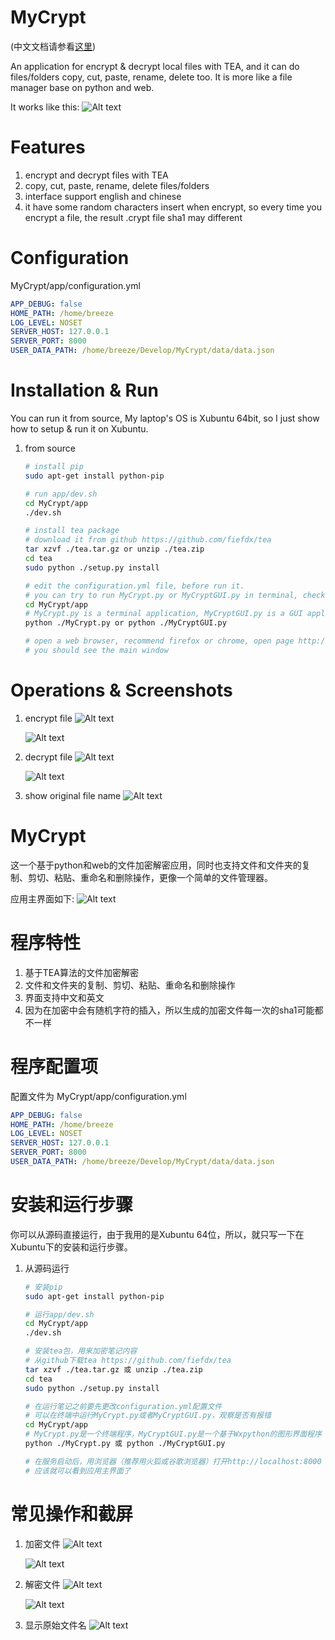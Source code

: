 # MyCrypt
(中文文档请参看[这里](#mycrypt_zh))

An application for encrypt & decrypt local files with TEA, and it can do files/folders copy, cut, paste, rename, delete too.
It is more like a file manager base on python and web.

It works like this:
![Alt text](/doc/mycrypt_main_window.png?raw=true "mycrypt_main_window")


# Features
1. encrypt and decrypt files with TEA
2. copy, cut, paste, rename, delete files/folders
3. interface support english and chinese
4. it have some random characters insert when encrypt, so every time you encrypt a file, the result .crypt file sha1 may different


# Configuration
MyCrypt/app/configuration.yml
```yaml
APP_DEBUG: false
HOME_PATH: /home/breeze
LOG_LEVEL: NOSET
SERVER_HOST: 127.0.0.1
SERVER_PORT: 8000
USER_DATA_PATH: /home/breeze/Develop/MyCrypt/data/data.json
```


# Installation & Run
You can run it from source, My laptop's OS is Xubuntu 64bit, so I just show how to setup & run it on Xubuntu.

1. from source
   ```bash
   # install pip
   sudo apt-get install python-pip

   # run app/dev.sh
   cd MyCrypt/app
   ./dev.sh

   # install tea package
   # download it from github https://github.com/fiefdx/tea
   tar xzvf ./tea.tar.gz or unzip ./tea.zip
   cd tea
   sudo python ./setup.py install

   # edit the configuration.yml file, before run it.
   # you can try to run MyCrypt.py or MyCryptGUI.py in terminal, check if error occur
   cd MyCrypt/app
   # MyCrypt.py is a terminal application, MyCryptGUI.py is a GUI application(have a system tray icon) based on Wxpython
   python ./MyCrypt.py or python ./MyCryptGUI.py

   # open a web browser, recommend firefox or chrome, open page http://localhost:8000
   # you should see the main window
   ```

# Operations & Screenshots

1. encrypt file
   ![Alt text](/doc/mycrypt_encrypt_password_en.png?raw=true "mycrypt_encrypt_password")

   ![Alt text](/doc/mycrypt_encrypt_encrypting_en.png?raw=true "mycrypt_encrypt_encrypting")

2. decrypt file
   ![Alt text](/doc/mycrypt_decrypt_password_en.png?raw=true "mycrypt_decrypt_password")

   ![Alt text](/doc/mycrypt_decrypt_decrypting_en.png?raw=true "mycrypt_decrypt_decrypting")

3. show original file name
   ![Alt text](/doc/mycrypt_show_original_file_name_en.png?raw=true "mycrypt_show_original_file_name")


<a name="mycrypt_zh"><a>


# MyCrypt
这一个基于python和web的文件加密解密应用，同时也支持文件和文件夹的复制、剪切、粘贴、重命名和删除操作，更像一个简单的文件管理器。

应用主界面如下:
![Alt text](/doc/mycrypt_main_window_zh.png?raw=true "mycrypt_main_window")


# 程序特性
1. 基于TEA算法的文件加密解密
2. 文件和文件夹的复制、剪切、粘贴、重命名和删除操作
3. 界面支持中文和英文
4. 因为在加密中会有随机字符的插入，所以生成的加密文件每一次的sha1可能都不一样


# 程序配置项
配置文件为 MyCrypt/app/configuration.yml
```yaml
APP_DEBUG: false
HOME_PATH: /home/breeze
LOG_LEVEL: NOSET
SERVER_HOST: 127.0.0.1
SERVER_PORT: 8000
USER_DATA_PATH: /home/breeze/Develop/MyCrypt/data/data.json
```


# 安装和运行步骤
你可以从源码直接运行，由于我用的是Xubuntu 64位，所以，就只写一下在Xubuntu下的安装和运行步骤。

1. 从源码运行
   ```bash
   # 安装pip
   sudo apt-get install python-pip

   # 运行app/dev.sh
   cd MyCrypt/app
   ./dev.sh

   # 安装tea包，用来加密笔记内容
   # 从github下载tea https://github.com/fiefdx/tea
   tar xzvf ./tea.tar.gz 或 unzip ./tea.zip
   cd tea
   sudo python ./setup.py install

   # 在运行笔记之前要先更改configuration.yml配置文件
   # 可以在终端中运行MyCrypt.py或者MyCryptGUI.py，观察是否有报错
   cd MyCrypt/app
   # MyCrypt.py是一个终端程序，MyCryptGUI.py是一个基于Wxpython的图形界面程序（会显示一个系统托盘图标）
   python ./MyCrypt.py 或 python ./MyCryptGUI.py

   # 在服务启动后，用浏览器（推荐用火狐或谷歌浏览器）打开http://localhost:8000
   # 应该就可以看到应用主界面了
   ```


# 常见操作和截屏

1. 加密文件
   ![Alt text](/doc/mycrypt_encrypt_password_zh.png?raw=true "mycrypt_encrypt_password")

   ![Alt text](/doc/mycrypt_encrypt_encrypting_zh.png?raw=true "mycrypt_encrypt_encrypting")

2. 解密文件
   ![Alt text](/doc/mycrypt_decrypt_password_zh.png?raw=true "mycrypt_decrypt_password")

   ![Alt text](/doc/mycrypt_decrypt_decrypting_zh.png?raw=true "mycrypt_decrypt_decrypting")

3. 显示原始文件名
   ![Alt text](/doc/mycrypt_show_original_file_name_zh.png?raw=true "mycrypt_show_original_file_name")

